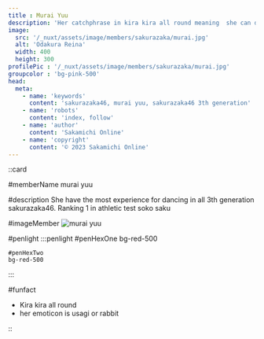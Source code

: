 ```yaml
---
title : Murai Yuu
description: 'Her catchphrase in kira kira all round meaning  she can do anything'
image:
  src: '/_nuxt/assets/image/members/sakurazaka/murai.jpg'
  alt: 'Odakura Reina'
  width: 400
  height: 300
profilePic : '/_nuxt/assets/image/members/sakurazaka/murai.jpg'
groupcolor : 'bg-pink-500'
head:
  meta:
    - name: 'keywords'
      content: 'sakurazaka46, murai yuu, sakurazaka46 3th generation'
    - name: 'robots'
      content: 'index, follow'
    - name: 'author'
      content: 'Sakamichi Online'
    - name: 'copyright'
      content: '© 2023 Sakamichi Online'
---
```


::card

#memberName
murai yuu

#description
She have the most experience for dancing in all 3th generation sakurazaka46. Ranking 1 in athletic test soko saku

#imageMember
![murai yuu](/_nuxt/assets/image/members/sakurazaka/murai.jpg)

#penlight
  :::penlight
    #penHexOne
    bg-red-500

    #penHexTwo
    bg-red-500
  :::

#funfact
- Kira kira all round
- her emoticon is usagi or rabbit



::



